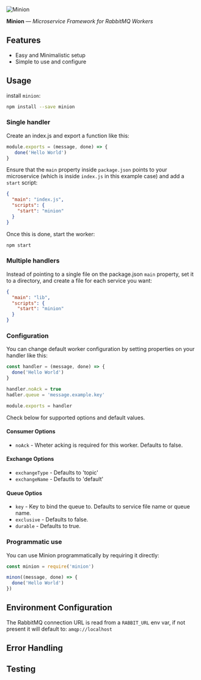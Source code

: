 ![Minion](https://68.media.tumblr.com/avatar_c972768606a9_128.png)

**Minion**  —  _Microservice Framework for RabbitMQ Workers_

## Features

 - Easy and Minimalistic setup
 - Simple to use and configure

## Usage

install `minion`:

```bash
npm install --save minion
```

### Single handler

Create an index.js and export a function like this:

```javascript
module.exports = (message, done) => {
   done('Hello World')
}
```

Ensure that the `main` property inside `package.json` points to your microservice (which is inside `index.js` in this example case) and add a `start` script:

```json
{
  "main": "index.js",
  "scripts": {
    "start": "minion"
  }
}
```

Once this is done, start the worker:

```bash
npm start
```

### Multiple handlers

Instead of pointing to a single file on the package.json `main` property, set it to a directory, and create a file for each service you want:

```json
{
  "main": "lib",
  "scripts": {
    "start": "minion"
  }
}
```

### Configuration

You can change default worker configuration by setting properties on your handler like this:

```javascript
const handler = (message, done) => {
  done('Hello World')
}

handler.noAck = true
hadler.queue = 'message.example.key'

module.exports = handler
```

Check below for supported options and default values.

#### Consumer Options
- `noAck` - Wheter acking is required for this worker. Defaults to false.

#### Exchange Options

- `exchangeType` - Defaults to 'topic'
- `exchangeName` - Defautls to 'default'

#### Queue Optios
- `key` - Key to bind the queue to. Defaults to service file name or queue name.
- `exclusive` - Defaults to false.
- `durable` - Defaults to true. 
        
### Programmatic use

You can use Minion programmatically by requiring it directly:

```js
const minion = require('minion')

minon((message, done) => {
  done('Hello World')
})
```

## Environment Configuration

The RabbitMQ connection URL is read from a `RABBIT_URL` env var, if not present it will default to: `amqp://localhost`

## Error Handling


## Testing

